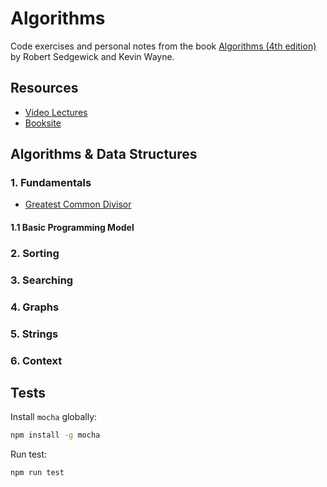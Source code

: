 # Algorithms

Code exercises and personal notes from the book [Algorithms (4th edition)](https://www.amazon.com/Algorithms-4th-Robert-Sedgewick/dp/032157351X) by Robert Sedgewick and Kevin Wayne.

## Resources

* [Video Lectures](http://www.informit.com/store/algorithms-video-lectures-24-part-lecture-series-9780134384436)
* [Booksite](https://algs4.cs.princeton.edu)

## Algorithms & Data Structures

### 1. Fundamentals

* [Greatest Common Divisor](./01-fundamentals/algorithms/greatest-common-divisor.js)

#### 1.1 Basic Programming Model

### 2. Sorting

### 3. Searching

### 4. Graphs

### 5. Strings

### 6. Context

## Tests

Install `mocha` globally:

```sh
npm install -g mocha
```

Run test:

```sh
npm run test
```